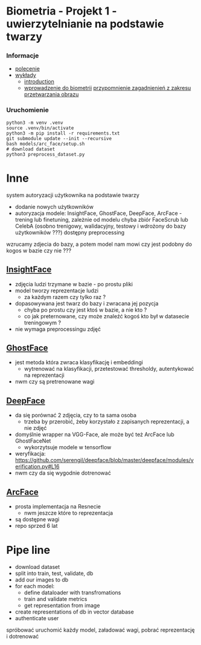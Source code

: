 # Biometria - Projekt 1 - uwierzytelnianie na podstawie twarzy

### Informacje
* [polecenie](https://www.syga.ai.pwr.edu.pl/courses/bio/P1.pdf)
* [wykłady](https://www.syga.ai.pwr.edu.pl/courses/bio/lec.html)
  * [introduction](https://www.syga.ai.pwr.edu.pl/courses/bio/lec.html)
  * [wprowadzenie do biometrii](https://www.syga.ai.pwr.edu.pl/courses/bio/l01.pdf)
    [przypomnienie zagadnienień z zakresu przetwarzania obrazu](https://www.syga.ai.pwr.edu.pl/courses/bio/l02.pdf)

### Uruchomienie
```
python3 -m venv .venv
source .venv/bin/activate
python3 -m pip install -r requirements.txt
git submodule update --init --recursive
bash models/arc_face/setup.sh
# download dataset
python3 preprocess_dataset.py
```

# Inne
system autoryzacji użytkownika na podstawie twarzy
- dodanie nowych użytkowników
- autoryzacja
modele: InsightFace, GhostFace, DeepFace, ArcFace - trening lub finetuning, zależnie od modelu chyba
zbiór FaceScrub lub CelebA (osobno trenigowy, walidacyjny, testowy i wdrożony do bazy użytkowników ???)
dostępny preprocessing



wzrucamy zdjecia do bazy, a potem model nam mowi czy jest podobny do kogos w bazie czy nie ???


## [InsightFace](https://github.com/TreB1eN/InsightFace_Pytorch)
* zdjęcia ludzi trzymane w bazie - po prostu pliki
* model tworzy reprezentacje ludzi
  * za każdym razem czy tylko raz ?
* dopasowywana jest twarz do bazy i zwracana jej pozycja
  * chyba po prostu czy jest ktoś w bazie, a nie kto ?
  * co jak preternowane, czy może znaleźć kogoś kto był w datasecie treningowym ?
* nie wymaga preprocessingu zdjęć

## [GhostFace](https://github.com/Hazqeel09/ellzaf_ml#ghostfacenets)
* jest metoda która zwraca klasyfikację i embeddingi
  * wytrenować na klasyfikacji, przetestować thresholdy, autentykować na reprezentacji
* nwm czy są pretrenowane wagi

## [DeepFace](https://github.com/serengil/deepface)
* da się porównać 2 zdjęcia, czy to ta sama osoba
  * trzeba by przerobić, żeby korzystało z zapisanych reprezentacji, a nie zdjęć
* domyślnie wrapper na VGG-Face, ale może być też ArcFace lub GhostFaceNet
  * wykorzytsuje modele w tensorflow
* weryfikacja: https://github.com/serengil/deepface/blob/master/deepface/modules/verification.py#L16
* nwm czy da się wygodnie dotrenować

## [ArcFace](https://github.com/ronghuaiyang/arcface-pytorch)
* prosta implementacja na Resnecie
  * nwm jeszcze które to reprezentacja
* są dostępne wagi
* repo sprzed 6 lat


# Pipe line
* download dataset
* split into train, test, validate, db
* add our images to db
* for each model:
  * define dataloader with transfromations
  * train and validate metrics
  * get representation from image
* create representations of db in vector database
* authenticate user


spróbować uruchomić każdy model, załadować wagi, pobrać reprezentację i dotrenować